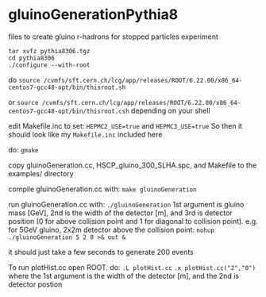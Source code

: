 # gluinoGenerationPythia8
files to create gluino r-hadrons for stopped particles experiment

```
tar xvfz pythia8306.tgz
cd pythia8306
./configure --with-root
```

do
```source /cvmfs/sft.cern.ch/lcg/app/releases/ROOT/6.22.00/x86_64-centos7-gcc48-opt/bin/thisroot.sh```

or
```source /cvmfs/sft.cern.ch/lcg/app/releases/ROOT/6.22.00/x86_64-centos7-gcc48-opt/bin/thisroot.csh```
depending on your shell

edit Makefile.inc to set:
```HEPMC2_USE=true```
and
```HEPMC3_USE=true```
So then it should look like my ```Makefile.inc``` included here

do:
```gmake```

copy gluinoGeneration.cc, HSCP_gluino_300_SLHA.spc, and Makefile to the examples/ directory

compile gluinoGeneration.cc with:
```make gluinoGeneration```

run gluinoGeneration.cc with:
```./gluinoGeneration```
1st argument is gluino mass [GeV], 2nd is the width of the detector [m], and 3rd is detector position (0 for above collision point and 1 for diagonal to collision point). e.g. for 5GeV gluino, 2x2m detector above the collision point:
```nohup ./gluinoGeneration 5 2 0 >& out &```

it should just take a few seconds to generate 200 events

To run plotHist.cc open ROOT. do:
```.L plotHist.cc```
```.x plotHist.cc("2","0")```
where the 1st argument is the width of the detector [m], and the 2nd is detector postion